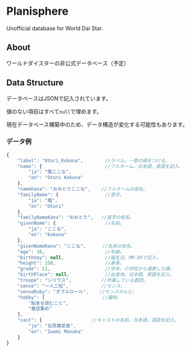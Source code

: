 # Planisphere
Unofficial database for World Dai Star.

## About
ワールドダイスターの非公式データベース（予定）

## Data Structure
データベースはJSONで記入されています。

値のない項目はすべて`null`で埋めます。

現在データベース構築中のため、データ構造が変化する可能性もあります。

### データ例
```js
{
    "label": "Otori_Kokona",        //ラベル。一意の値をつける。
    "name": {                       //フルネーム。日本語、英語を記入。
        "ja": "鳳ここな",
        "en": "Otori Kokona"
    },
    "nameKana": "おおとりここな",    //フルネームの仮名。
    "familyName": {                 //苗字。
        "ja": "鳳",
        "en": "Otori"
    },
    "familyNameKana": "おおとり",   //苗字の仮名。
    "givenName": {                  //名前。
        "ja": "ここな",
        "en": "Kokona"
    },
    "givenNameKana": "ここな",      //名前の仮名。
    "age": 16,                      //年齢。
    "birthday": null,               //誕生日。MM-DDで記入。
    "height": 158,                  //身長。
    "grade": 11,                    //学年。小学校から通算した値。
    "birthPlace": null,             //出身地。日本語、英語を記入。
    "troupe": "シリウス",           //所属している劇団。
    "sense": "一人二役",            //センス。
    "senseRuby": "ダブルロール",    //センスのルビ。
    "hobby": [                     //趣味。
        "絵本を読むこと",
        "童話集め"
    ],
    "cast": {                  //キャストの名前。日本語、英語を記入。
        "ja": "石見舞菜香",
        "en": "Iwami Manaka"
    }
}
```
